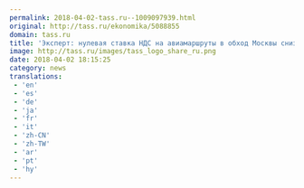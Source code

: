 ```yaml
---
permalink: 2018-04-02-tass.ru--1009097939.html
original: http://tass.ru/ekonomika/5088855
domain: tass.ru
title: 'Эксперт: нулевая ставка НДС на авиамаршруты в обход Москвы снизит стоимость билетов'
image: http://tass.ru/images/tass_logo_share_ru.png
date: 2018-04-02 18:15:25
category: news
translations: 
 - 'en'
 - 'es'
 - 'de'
 - 'ja'
 - 'fr'
 - 'it'
 - 'zh-CN'
 - 'zh-TW'
 - 'ar'
 - 'pt'
 - 'hy'
---
```


